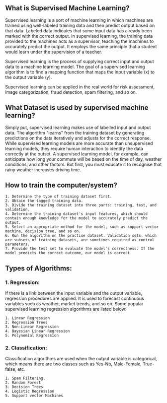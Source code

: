 ## What is Supervised Machine Learning?
Supervised learning is a sort of machine learning in which machines are trained using well-labeled training data and then predict output based on that data. Labeled data indicates that some input data has already been marked with the correct output. In supervised learning, the training data provided to the machines acts as a supervisor, teaching the machines to accurately predict the output. It employs the same principle that a student would learn under the supervision of a teacher.

Supervised learning is the process of supplying correct input and output data to a machine learning model. The goal of a supervised learning algorithm is to find a mapping function that maps the input variable (x) to the output variable (y).

Supervised learning can be applied in the real world for risk assessment, image categorization, fraud detection, spam filtering, and so on.

## What Dataset is used by supervised machine learning?
 Simply put, supervised learning makes use of labelled input and output data. The algorithm "learns" from the training dataset by generating predictions on the data iteratively and adjusts for the correct response. While supervised learning models are more accurate than unsupervised learning models, they require human interaction to identify the data correctly at the outset. A supervised learning model, for example, can anticipate how long your commute will be based on the time of day, weather conditions, and other factors. But first, you must educate it to recognise that rainy weather increases driving time.

## How to train the computer/system?

    1. Determine the type of training dataset first.
    2. Obtain the tagged training data.
    3. Divide the training dataset into three parts: training, test, and validation.
    4. Determine the training dataset's input features, which should contain enough knowledge for the model to accurately predict the output.
    5. Select an appropriate method for the model, such as support vector machine, decision tree, and so on.
    6. Run the algorithm on the practise dataset. Validation sets, which are subsets of training datasets, are sometimes required as control parameters.
    7. Provide the test set to evaluate the model's correctness. If the model predicts the correct outcome, our model is correct.

## Types of Algorithms:
  ### 1. Regression: 
  If there is a link between the input variable and the output variable, regression procedures are applied. It is used to forecast continuous variables such as weather, market trends, and so on. Some popular supervised learning regression algorithms are listed below:

    1. Linear Regression
    2. Regression Trees
    3. Non-Linear Regression
    4. Bayesian Linear Regression
    5. Polynomial Regression

  ### 2. Classification: 
  Classification algorithms are used when the output variable is categorical, which means there are two classes such as Yes-No, Male-Female, True-false, etc.

    1. Spam Filtering,
    2. Random Forest
    3. Decision Trees
    4. Logistic Regression
    5. Support vector Machines
